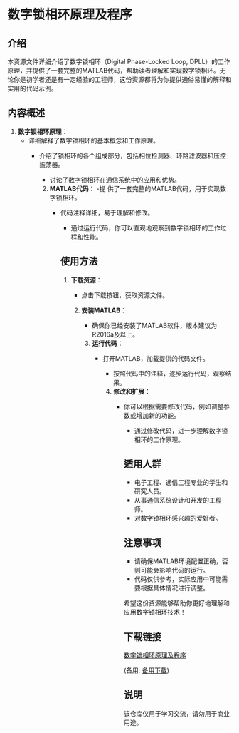 # 数字锁相环原理及程序

## 介绍

本资源文件详细介绍了数字锁相环（Digital Phase-Locked Loop, DPLL）的工作原理，并提供了一套完整的MATLAB代码，帮助读者理解和实现数字锁相环。无论你是初学者还是有一定经验的工程师，这份资源都将为你提供通俗易懂的解释和实用的代码示例。

## 内容概述

1. **数字锁相环原理**：
   - 详细解释了数字锁相环的基本概念和工作原理。
      - 介绍了锁相环的各个组成部分，包括相位检测器、环路滤波器和压控振荡器。
         - 讨论了数字锁相环在通信系统中的应用和优势。

         2. **MATLAB代码**：
            -提 供了一套完整的MATLAB代码，用于实现数字锁相环。
               - 代码注释详细，易于理解和修改。
                  - 通过运行代码，你可以直观地观察到数字锁相环的工作过程和性能。

                  ## 使用方法

                  1. **下载资源**：
                     - 点击下载按钮，获取资源文件。

                     2. **安装MATLAB**：
                        - 确保你已经安装了MATLAB软件，版本建议为R2016a及以上。

                        3. **运行代码**：
                           - 打开MATLAB，加载提供的代码文件。
                              - 按照代码中的注释，逐步运行代码，观察结果。

                              4. **修改和扩展**：
                                 - 你可以根据需要修改代码，例如调整参数或增加新的功能。
                                    - 通过修改代码，进一步理解数字锁相环的工作原理。

                                    ## 适用人群

                                    - 电子工程、通信工程专业的学生和研究人员。
                                    - 从事通信系统设计和开发的工程师。
                                    - 对数字锁相环感兴趣的爱好者。

                                    ## 注意事项

                                    - 请确保MATLAB环境配置正确，否则可能会影响代码的运行。
                                    - 代码仅供参考，实际应用中可能需要根据具体情况进行调整。

                                    希望这份资源能够帮助你更好地理解和应用数字锁相环技术！

                                    ## 下载链接
                                    [数字锁相环原理及程序](https://pan.quark.cn/s/103f3635daf8) 

                                    (备用: [备用下载](https://pan.baidu.com/s/1D1CdAE_ayVFPhdVU6fYOQw?pwd=1234))

                                    ## 说明

                                    该仓库仅用于学习交流，请勿用于商业用途。
